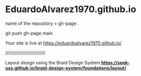 # EduardoAlvarez1970.github.io

name of the repository =  gh-page .

git push gh-page main

Your site is live at https://eduardoalvarez1970.github.io/

/////////////////////////

Layout design using the Braid Design System **https://seek-oss.github.io/braid-design-system/foundations/layout/**

